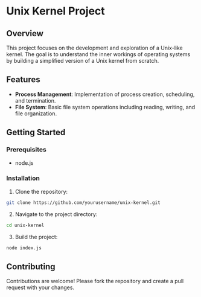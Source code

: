 # Unix Kernel Project

## Overview

This project focuses on the development and exploration of a Unix-like kernel. The goal is to understand the inner workings of operating systems by building a simplified version of a Unix kernel from scratch.

## Features

- **Process Management**: Implementation of process creation, scheduling, and termination.
- **File System**: Basic file system operations including reading, writing, and file organization.


## Getting Started

### Prerequisites

- node.js

### Installation

1. Clone the repository:
  ```sh
  git clone https://github.com/yourusername/unix-kernel.git
  ```
2. Navigate to the project directory:
  ```sh
  cd unix-kernel
  ```
3. Build the project:
  ```sh
  node index.js
  ```



## Contributing

Contributions are welcome! Please fork the repository and create a pull request with your changes.

